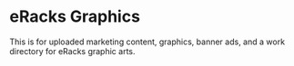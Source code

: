 eRacks Graphics
===============

This is for uploaded marketing content, graphics, banner ads, and a work directory for eRacks graphic arts.
